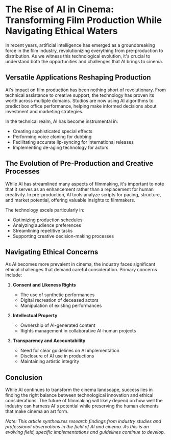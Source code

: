 # The Rise of AI in Cinema: Transforming Film Production While Navigating Ethical Waters

In recent years, artificial intelligence has emerged as a groundbreaking force in the film industry, revolutionizing everything from pre-production to distribution. As we witness this technological evolution, it's crucial to understand both the opportunities and challenges that AI brings to cinema.

## Versatile Applications Reshaping Production

AI's impact on film production has been nothing short of revolutionary. From technical assistance to creative support, the technology has proven its worth across multiple domains. Studios are now using AI algorithms to predict box office performance, helping make informed decisions about investment and marketing strategies.

In the technical realm, AI has become instrumental in:
- Creating sophisticated special effects
- Performing voice cloning for dubbing
- Facilitating accurate lip-syncing for international releases
- Implementing de-aging technology for actors

## The Evolution of Pre-Production and Creative Processes

While AI has streamlined many aspects of filmmaking, it's important to note that it serves as an enhancement rather than a replacement for human creativity. In pre-production, AI tools analyze scripts for pacing, structure, and market potential, offering valuable insights to filmmakers.

The technology excels particularly in:
- Optimizing production schedules
- Analyzing audience preferences
- Streamlining repetitive tasks
- Supporting creative decision-making processes

## Navigating Ethical Concerns

As AI becomes more prevalent in cinema, the industry faces significant ethical challenges that demand careful consideration. Primary concerns include:

1. **Consent and Likeness Rights**
   - The use of synthetic performances
   - Digital recreation of deceased actors
   - Manipulation of existing performances

2. **Intellectual Property**
   - Ownership of AI-generated content
   - Rights management in collaborative AI-human projects

3. **Transparency and Accountability**
   - Need for clear guidelines on AI implementation
   - Disclosure of AI use in productions
   - Maintaining artistic integrity

## Conclusion

While AI continues to transform the cinema landscape, success lies in finding the right balance between technological innovation and ethical considerations. The future of filmmaking will likely depend on how well the industry can harness AI's potential while preserving the human elements that make cinema an art form.

*Note: This article synthesizes research findings from industry studies and professional observations in the field of AI and cinema. As this is an evolving field, specific implementations and guidelines continue to develop.*